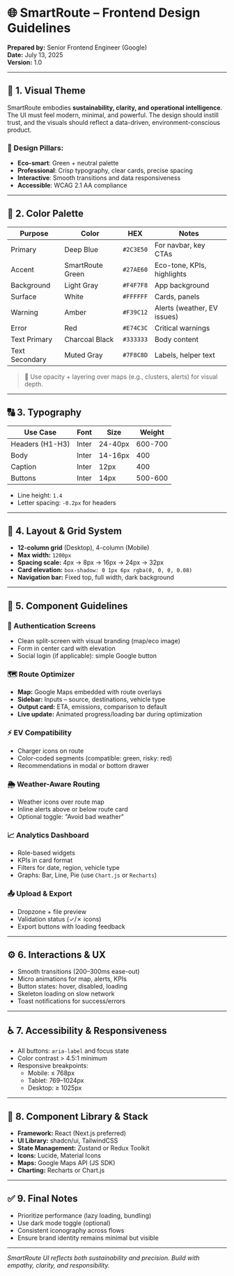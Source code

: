 
# 🌐 SmartRoute – Frontend Design Guidelines

**Prepared by:** Senior Frontend Engineer (Google)  
**Date:** July 13, 2025  
**Version:** 1.0

---

## 🎨 1. Visual Theme

SmartRoute embodies **sustainability, clarity, and operational intelligence**. The UI must feel modern, minimal, and powerful. The design should instill trust, and the visuals should reflect a data-driven, environment-conscious product.

### 🔑 Design Pillars:
- **Eco-smart**: Green + neutral palette
- **Professional**: Crisp typography, clear cards, precise spacing
- **Interactive**: Smooth transitions and data responsiveness
- **Accessible**: WCAG 2.1 AA compliance

---

## 🌈 2. Color Palette

| Purpose           | Color                        | HEX       | Notes                          |
|------------------|------------------------------|-----------|--------------------------------|
| Primary          | Deep Blue                    | `#2C3E50` | For navbar, key CTAs           |
| Accent           | SmartRoute Green             | `#27AE60` | Eco-tone, KPIs, highlights     |
| Background       | Light Gray                   | `#F4F7F8` | App background                 |
| Surface          | White                        | `#FFFFFF` | Cards, panels                  |
| Warning          | Amber                        | `#F39C12` | Alerts (weather, EV issues)    |
| Error            | Red                          | `#E74C3C` | Critical warnings              |
| Text Primary     | Charcoal Black               | `#333333` | Body content                   |
| Text Secondary   | Muted Gray                   | `#7F8C8D` | Labels, helper text            |

> 🎨 Use opacity + layering over maps (e.g., clusters, alerts) for visual depth.

---

## 🔠 3. Typography

| Use Case        | Font         | Size     | Weight |
|----------------|--------------|----------|--------|
| Headers (H1-H3)| Inter        | 24-40px  | 600-700|
| Body           | Inter        | 14-16px  | 400    |
| Caption        | Inter        | 12px     | 400    |
| Buttons        | Inter        | 14px     | 500-600|

- Line height: `1.4`
- Letter spacing: `-0.2px` for headers

---

## 🧱 4. Layout & Grid System

- **12-column grid** (Desktop), 4-column (Mobile)
- **Max width:** `1200px`
- **Spacing scale:** 4px → 8px → 16px → 24px → 32px
- **Card elevation:** `box-shadow: 0 1px 6px rgba(0, 0, 0, 0.08)`
- **Navigation bar:** Fixed top, full width, dark background

---

## 📱 5. Component Guidelines

### 🔐 Authentication Screens
- Clean split-screen with visual branding (map/eco image)
- Form in center card with elevation
- Social login (if applicable): simple Google button

### 🗺️ Route Optimizer
- **Map:** Google Maps embedded with route overlays
- **Sidebar:** Inputs – source, destinations, vehicle type
- **Output card:** ETA, emissions, comparison to default
- **Live update:** Animated progress/loading bar during optimization

### ⚡ EV Compatibility
- Charger icons on route
- Color-coded segments (compatible: green, risky: red)
- Recommendations in modal or bottom drawer

### 🌦️ Weather-Aware Routing
- Weather icons over route map
- Inline alerts above or below route card
- Optional toggle: "Avoid bad weather"

### 📈 Analytics Dashboard
- Role-based widgets
- KPIs in card format
- Filters for date, region, vehicle type
- Graphs: Bar, Line, Pie (use `Chart.js` or `Recharts`)

### 📤 Upload & Export
- Dropzone + file preview
- Validation status (✓/✗ icons)
- Export buttons with loading feedback

---

## ⚙️ 6. Interactions & UX

- Smooth transitions (200–300ms ease-out)
- Micro animations for map, alerts, KPIs
- Button states: hover, disabled, loading
- Skeleton loading on slow network
- Toast notifications for success/errors

---

## ♿ 7. Accessibility & Responsiveness

- All buttons: `aria-label` and focus state
- Color contrast > 4.5:1 minimum
- Responsive breakpoints:
  - Mobile: ≤ 768px
  - Tablet: 769–1024px
  - Desktop: ≥ 1025px

---

## 🧩 8. Component Library & Stack

- **Framework:** React (Next.js preferred)
- **UI Library:** shadcn/ui, TailwindCSS
- **State Management:** Zustand or Redux Toolkit
- **Icons:** Lucide, Material Icons
- **Maps:** Google Maps API (JS SDK)
- **Charting:** Recharts or Chart.js

---

## ✅ 9. Final Notes

- Prioritize performance (lazy loading, bundling)
- Use dark mode toggle (optional)
- Consistent iconography across flows
- Ensure brand identity remains minimal but visible

---

*SmartRoute UI reflects both sustainability and precision. Build with empathy, clarity, and responsibility.*
